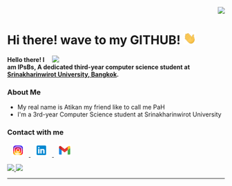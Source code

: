 <span align="right" width="50" height="50"> 
 
 ![](https://komarev.com/ghpvc/?username=IPsBs&color=lightgrey&style=flat&label=Profile+Views) 

</span>

<h1> Hi there! wave  to my GITHUB! <img src="https://raw.githubusercontent.com/ABSphreak/ABSphreak/master/gifs/Hi.gif" width="30px"></h2>
<img align='right' src='https://media2.giphy.com/media/PRlZvs1KXhtkc/giphy.gif?cid=ecf05e47t2akjvlyl51q6pwmiogxty981s5tsl7yxeqw4951&ep=v1_gifs_search&rid=giphy.gif&ct=g 'hight="300" width="400">

#### Hello there! I am IPsBs, A dedicated third-year computer science student at <a href="https://www.swu.ac.th/"> <b>Srinakharinwirot University</b>, Bangkok</a>. <br>

###  About Me
- My real name is Atikan my friend like to call me PaH
- I'm a 3rd-year Computer Science student at Srinakharinwirot University
### Contact with me
<a href="https://www.instagram.com/ipsbs_ati/" target="_blank">
  <img width="30" height="30" src="https://github.com/jrvansuita/jrvansuita/blob/main/icons/instagram.png?raw=true" alt="Instagram" witdh="44" height="44" hspace="10">
</a>
<a href="https://www.linkedin.com/in/atikan-moopayak-aa63202aa/" target="_blank" >
  <img width="30" height="30" src="https://github.com/jrvansuita/jrvansuita/blob/main/icons/linkedin.png?raw=true" alt="Linkedin" witdh="44" height="44" hspace="10">
</a>
<a href="mailto:atikan.moop@gmail.com" target="_blank" >
  <img width="30" height="30" src="https://github.com/jrvansuita/jrvansuita/blob/main/icons/gmail.png?raw=true" alt="E-mail" witdh="44" height="44" hspace="10">
</a>

<p align="left">

  <a href="https://github.com/anuraghazra/github-readme-stats">
    <img src=https://github-readme-stats-git-masterrstaa-rickstaa.vercel.app/api?username=IPsBs&hide_border=true&show_icons=true&theme=tokyonight&card_width=495 />
     
  <a href="https://github.com/anuraghazra/github-readme-stats">
    <img src=https://github-readme-stats-git-masterrstaa-rickstaa.vercel.app/api/top-langs/?username=IPsBs&hide_border=true&langs_count=5&show_icons=true&card_width=495&theme=tokyonight&hide=javascript,html,css>
  </a>
    
</p>

  
-----------------------------------------------------------------------------------------------------------------------------------------------------------------------

